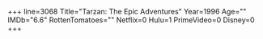 +++
line=3068
Title="Tarzan: The Epic Adventures"
Year=1996
Age=""
IMDb="6.6"
RottenTomatoes=""
Netflix=0
Hulu=1
PrimeVideo=0
Disney=0
+++

